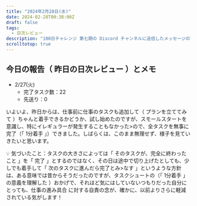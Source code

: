 ```yaml
---
title: "2024年2月28日(水)"
date: 2024-02-28T00:38:00Z
draft: false
tags: 
  - 日次レビュー
description: "100日チャレンジ 第七期の Discord チャンネルに送信したメッセージのアーカイブ"
scrolltotop: true
---
```


## 今日の報告（ 昨日の日次レビュー ）とメモ

- 2/27(火)
  - 完了タスク数：22
  - 先送り：0

いよいよ、昨日からは、仕事前に仕事のタスクも追加して（ プランを立ててみて ）ちゃんと着手できるかどうか、試し始めたのですが、スモールスタートを意識し、特にイレギュラーが発生することもなかった>ので、全タスクを無事に完了（「 1分着手 」）できました。しばらくは、このまま無理せず、様子を見ていきたいと思います。

💡 気づいたこと：タスクの大きさによっては「 そのタスクが、完全に終わったこと 」を「 完了 」とするのではなく、その日は途中で切り上げたとしても、少しでも着手して「 次のタスクに進んだら完了とみ>なす 」というような方針は、ある意味では昔からそうだったのですが、タスクシュートの（「 1分着手 」の意義を理解した ）おかげで、それほど気にはしていないつもりだった自分にとっても、仕事の進み具合
に対する自責の念が、確かに、以前よりさらに軽減されている気がします！
